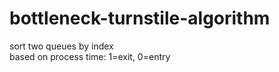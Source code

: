 # bottleneck-turnstile-algorithm
sort two queues by index
<br>
based on process time: 1=exit, 0=entry
